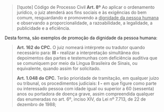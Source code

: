 
>[!quote] Código de Processo Civil
>**Art. 8º** Ao aplicar o ordenamento jurídico, o juiz atenderá aos fins sociais e às exigências do bem comum, resguardando e promovendo a <u>dignidade da pessoa humana</u> e observando a proporcionalidade, a razoabilidade, a legalidade, a publicidade e a eficiência.

Desta forma, são exemplos de promoção da dignidade da pessoa humana:

>**Art. 162 do CPC.** O juiz nomeará intérprete ou tradutor quando necessário para:
>**III -** realizar a interpretação simultânea dos depoimentos das partes e testemunhas com deficiência auditiva que se comuniquem por meio da Língua Brasileira de Sinais, ou equivalente, quando assim for solicitado.
>
>**Art. 1.048 do CPC.** Terão prioridade de tramitação, em qualquer juízo ou tribunal, os procedimentos judiciais:
>**I -** em que figure como parte ou interessado pessoa com idade igual ou superior a 60 (sessenta) anos ou portadora de doença grave, assim compreendida qualquer das enumeradas no art. 6º, inciso XIV, da Lei nº 7.713, de 22 de dezembro de 1988;
